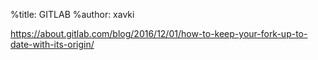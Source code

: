 %title: GITLAB
%author: xavki



https://about.gitlab.com/blog/2016/12/01/how-to-keep-your-fork-up-to-date-with-its-origin/
